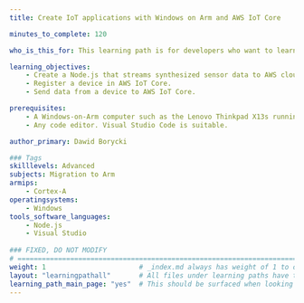 ```yaml
---
title: Create IoT applications with Windows on Arm and AWS IoT Core

minutes_to_complete: 120

who_is_this_for: This learning path is for developers who want to learn how to create IoT applications using Windows on Arm and AWS IoT Core.

learning_objectives:
    - Create a Node.js that streams synthesized sensor data to AWS cloud.
    - Register a device in AWS IoT Core.    
    - Send data from a device to AWS IoT Core.

prerequisites:
    - A Windows-on-Arm computer such as the Lenovo Thinkpad X13s running Windows 11 or a Windows-on-Arm [virtual machine](/learning-paths/cross-platform/woa_azure/).
    - Any code editor. Visual Studio Code is suitable.

author_primary: Dawid Borycki

### Tags
skilllevels: Advanced
subjects: Migration to Arm
armips:
    - Cortex-A
operatingsystems:
    - Windows
tools_software_languages:
    - Node.js    
    - Visual Studio
    
### FIXED, DO NOT MODIFY
# ================================================================================
weight: 1                       # _index.md always has weight of 1 to order correctly
layout: "learningpathall"       # All files under learning paths have this same wrapper
learning_path_main_page: "yes"  # This should be surfaced when looking for related content. Only set for _index.md of learning path content.
---
```

